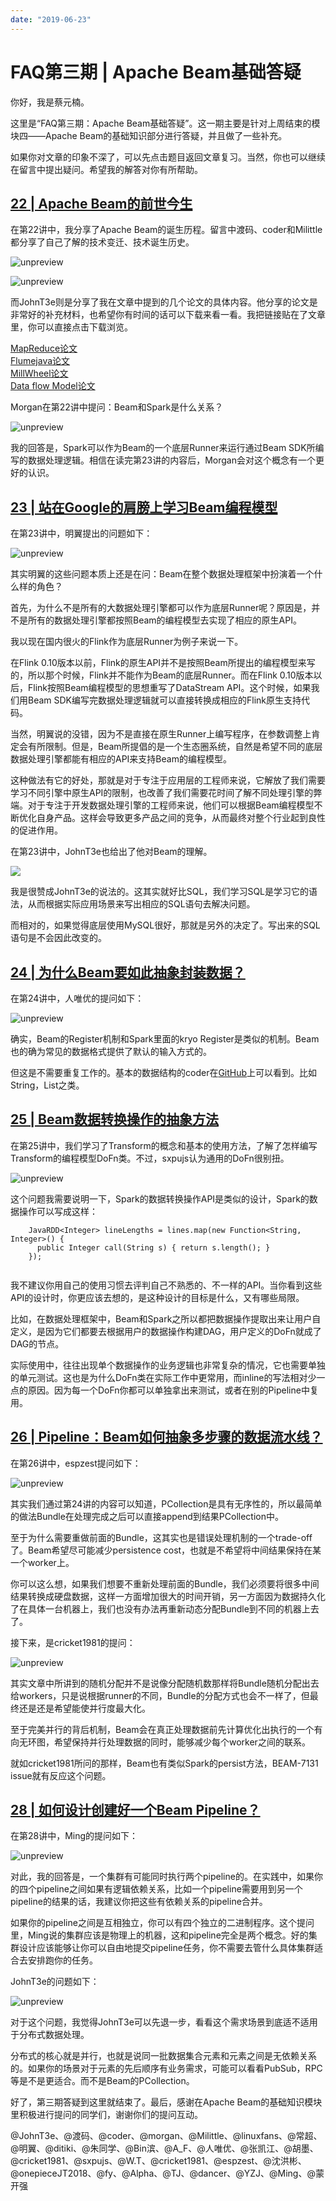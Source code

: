 ```yaml
---
date: "2019-06-23"
---  
```

      
# FAQ第三期 | Apache Beam基础答疑
你好，我是蔡元楠。

这里是“FAQ第三期：Apache Beam基础答疑”。这一期主要是针对上周结束的模块四——Apache Beam的基础知识部分进行答疑，并且做了一些补充。

如果你对文章的印象不深了，可以先点击题目返回文章复习。当然，你也可以继续在留言中提出疑问。希望我的解答对你有所帮助。

## [22 | Apache Beam的前世今生](https://time.geekbang.org/column/article/99379)

在第22讲中，我分享了Apache Beam的诞生历程。留言中渡码、coder和Milittle都分享了自己了解的技术变迁、技术诞生历史。

![unpreview](./httpsstatic001geekbangorgresourceimage33cf337b762426b35a4b4222f33f7def3dcf.jpg)

![unpreview](./httpsstatic001geekbangorgresourceimage1e891e59031e7acad0480e41ff5d80c0c889.jpg)

而JohnT3e则是分享了我在文章中提到的几个论文的具体内容。他分享的论文是非常好的补充材料，也希望你有时间的话可以下载来看一看。我把链接贴在了文章里，你可以直接点击下载浏览。

[MapReduce论文](https://research.google.com/archive/mapreduce-osdi04.pdf)  
[Flumejava论文](https://research.google.com/pubs/archive/35650.pdf)  
[MillWheel论文](https://research.google.com/pubs/archive/41378.pdf)  
[Data flow Model论文](https://www.vldb.org/pvldb/vol8/p1792-Akidau.pdf%5D)

Morgan在第22讲中提问：Beam和Spark是什么关系？

![unpreview](./httpsstatic001geekbangorgresourceimage775e772769f1de87b38363aa5aa59d22dd5e.jpg)

我的回答是，Spark可以作为Beam的一个底层Runner来运行通过Beam SDK所编写的数据处理逻辑。相信在读完第23讲的内容后，Morgan会对这个概念有一个更好的认识。

## [23 | 站在Google的肩膀上学习Beam编程模型](https://time.geekbang.org/column/article/100478)

<!-- [[[read_end]]] -->

在第23讲中，明翼提出的问题如下：

![unpreview](./httpsstatic001geekbangorgresourceimaged2bed2c5d558c7ddab8e4fe5f80de4f92bbe.jpg)

其实明翼的这些问题本质上还是在问：Beam在整个数据处理框架中扮演着一个什么样的角色？

首先，为什么不是所有的大数据处理引擎都可以作为底层Runner呢？原因是，并不是所有的数据处理引擎都按照Beam的编程模型去实现了相应的原生API。

我以现在国内很火的Flink作为底层Runner为例子来说一下。

在Flink 0.10版本以前，Flink的原生API并不是按照Beam所提出的编程模型来写的，所以那个时候，Flink并不能作为Beam的底层Runner。而在Flink 0.10版本以后，Flink按照Beam编程模型的思想重写了DataStream API。这个时候，如果我们用Beam SDK编写完数据处理逻辑就可以直接转换成相应的Flink原生支持代码。

当然，明翼说的没错，因为不是直接在原生Runner上编写程序，在参数调整上肯定会有所限制。但是，Beam所提倡的是一个生态圈系统，自然是希望不同的底层数据处理引擎都能有相应的API来支持Beam的编程模型。

这种做法有它的好处，那就是对于专注于应用层的工程师来说，它解放了我们需要学习不同引擎中原生API的限制，也改善了我们需要花时间了解不同处理引擎的弊端。对于专注于开发数据处理引擎的工程师来说，他们可以根据Beam编程模型不断优化自身产品。这样会导致更多产品之间的竞争，从而最终对整个行业起到良性的促进作用。

在第23讲中，JohnT3e也给出了他对Beam的理解。

![](./httpsstatic001geekbangorgresourceimagedabfda3bff05ff22f997f8e70cb87acf4abf.jpg)

我是很赞成JohnT3e的说法的。这其实就好比SQL，我们学习SQL是学习它的语法，从而根据实际应用场景来写出相应的SQL语句去解决问题。

而相对的，如果觉得底层使用MySQL很好，那就是另外的决定了。写出来的SQL语句是不会因此改变的。

## [24 | 为什么Beam要如此抽象封装数据？](https://time.geekbang.org/column/article/100666)

在第24讲中，人唯优的提问如下：

![unpreview](./httpsstatic001geekbangorgresourceimage10a910d454ffc0205cf93023cd1a03022ea9.jpg)

确实，Beam的Register机制和Spark里面的kryo Register是类似的机制。Beam也的确为常见的数据格式提供了默认的输入方式的。

但这是不需要重复工作的。基本的数据结构的coder在[GitHub](https://github.com/apache/beam/tree/master/sdks/java/core/src/main/java/org/apache/beam/sdk/coders)上可以看到。比如String，List之类。

## [25 | Beam数据转换操作的抽象方法](https://time.geekbang.org/column/article/101735)

在第25讲中，我们学习了Transform的概念和基本的使用方法，了解了怎样编写Transform的编程模型DoFn类。不过，sxpujs认为通用的DoFn很别扭。

![unpreview](./httpsstatic001geekbangorgresourceimage220722c8f87387991a176a5302d062675c07.jpg)

这个问题我需要说明一下，Spark的数据转换操作API是类似的设计，Spark的数据操作可以写成这样：

```
    JavaRDD<Integer> lineLengths = lines.map(new Function<String, Integer>() {
      public Integer call(String s) { return s.length(); }
    });
    

```

我不建议你用自己的使用习惯去评判自己不熟悉的、不一样的API。当你看到这些API的设计时，你更应该去想的，是这种设计的目标是什么，又有哪些局限。

比如，在数据处理框架中，Beam和Spark之所以都把数据操作提取出来让用户自定义，是因为它们都要去根据用户的数据操作构建DAG，用户定义的DoFn就成了DAG的节点。

实际使用中，往往出现单个数据操作的业务逻辑也非常复杂的情况，它也需要单独的单元测试。这也是为什么DoFn类在实际工作中更常用，而inline的写法相对少一点的原因。因为每一个DoFn你都可以单独拿出来测试，或者在别的Pipeline中复用。

## [26 | Pipeline：Beam如何抽象多步骤的数据流水线？](https://time.geekbang.org/column/article/102182)

在第26讲中，espzest提问如下：

![unpreview](./httpsstatic001geekbangorgresourceimage303a3059789b7b009adab91e12081327103a.jpg)

其实我们通过第24讲的内容可以知道，PCollection是具有无序性的，所以最简单的做法Bundle在处理完成之后可以直接append到结果PCollection中。

至于为什么需要重做前面的Bundle，这其实也是错误处理机制的一个trade-off了。Beam希望尽可能减少persistence cost，也就是不希望将中间结果保持在某一个worker上。

你可以这么想，如果我们想要不重新处理前面的Bundle，我们必须要将很多中间结果转换成硬盘数据，这样一方面增加很大的时间开销，另一方面因为数据持久化了在具体一台机器上，我们也没有办法再重新动态分配Bundle到不同的机器上去了。

接下来，是cricket1981的提问：

![unpreview](./httpsstatic001geekbangorgresourceimagee680e6baae616b335289b936853ea6f27680.jpg)

其实文章中所讲到的随机分配并不是说像分配随机数那样将Bundle随机分配出去给workers，只是说根据runner的不同，Bundle的分配方式也会不一样了，但最终还是还是希望能使并行度最大化。

至于完美并行的背后机制，Beam会在真正处理数据前先计算优化出执行的一个有向无环图，希望保持并行处理数据的同时，能够减少每个worker之间的联系。

就如cricket1981所问的那样，Beam也有类似Spark的persist方法，BEAM-7131 issue就有反应这个问题。

## [28 | 如何设计创建好一个Beam Pipeline？](https://time.geekbang.org/column/article/103301)

在第28讲中，Ming的提问如下：

![unpreview](./httpsstatic001geekbangorgresourceimagef9e8f9997a5ae3e28a36a774bead6aaabce8.jpg)

对此，我的回答是，一个集群有可能同时执行两个pipeline的。在实践中，如果你的四个pipeline之间如果有逻辑依赖关系，比如一个pipeline需要用到另一个pipeline的结果的话，我建议你把这些有依赖关系的pipeline合并。

如果你的pipeline之间是互相独立，你可以有四个独立的二进制程序。这个提问里，Ming说的集群应该是物理上的机器，这和pipeline完全是两个概念。好的集群设计应该能够让你可以自由地提交pipeline任务，你不需要去管什么具体集群适合去安排跑你的任务。

JohnT3e的问题如下：

![unpreview](./httpsstatic001geekbangorgresourceimage786e783aceb1758747ac07e579f497fa3b6e.jpg)

对于这个问题，我觉得JohnT3e可以先退一步，看看这个需求场景到底适不适用于分布式数据处理。

分布式的核心就是并行，也就是说同一批数据集合元素和元素之间是无依赖关系的。如果你的场景对于元素的先后顺序有业务需求，可能可以看看PubSub，RPC等是不是更适合。而不是Beam的PCollection。

好了，第三期答疑到这里就结束了。最后，感谢在Apache Beam的基础知识模块里积极进行提问的同学们，谢谢你们的提问互动。

\@JohnT3e、\@渡码、\@coder、\@morgan、\@Milittle、\@linuxfans、\@常超、\@明翼、\@ditiki、\@朱同学、\@Bin滨、\@A\_F、\@人唯优、\@张凯江、\@胡墨、\@cricket1981、\@sxpujs、\@W.T、\@cricket1981、\@espzest、\@沈洪彬、\@onepieceJT2018、\@fy、\@Alpha、\@TJ、\@dancer、\@YZJ、\@Ming、\@蒙开强
